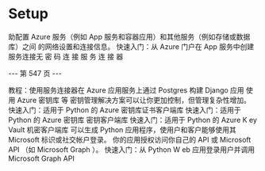 # Setup

助配置  Azure 服务（例如 App 服务和容器应用）和其他服务（例如存储或数据库）之间
的网络设置和连接信息。
快速入门：从 Azure 门户在 App 服务中创建服务连接无 密 码 连 接
服 务 连 接 器

--- 第 547 页 ---

教程：使用服务连接器在  Azure 应用服务上通过  Postgres 构建  Django 应用
使用 Azure 密钥库 等 密钥管理解决方案可以让你更加控制，但管理复杂性增加。
快速入门：适用于  Python 的  Azure 密钥库证书客户端库
快速入门：适用于  Python 的  Azure 密钥库  密钥客户端库
快速入门：适用于  Python 的  Azure K ey Vault 机密客户端库
可以生成  Python 应用程序，使用户和客户能够使用其  Microsoft 标识或社交帐户登录。
你的应用授权访问你自己的  API 或  Microsoft API （如  Microsoft Graph ）。
快速入门：从  Python W eb 应用登录用户并调用  Microsoft Graph API